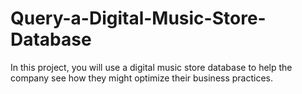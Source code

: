 # Query-a-Digital-Music-Store-Database
In this project, you will use a digital music store database to help the company see how they might optimize their business practices.
